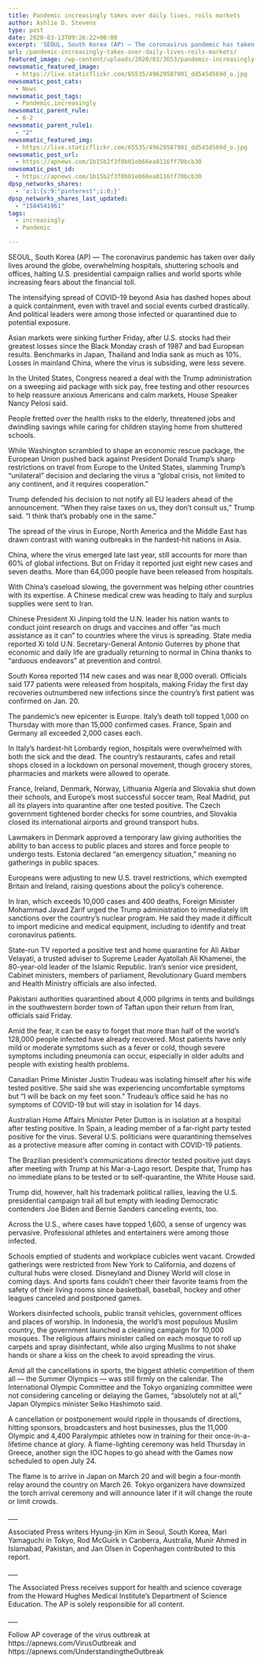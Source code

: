 ```yaml
---
title: Pandemic increasingly takes over daily lives, roils markets
author: Ashlie D. Stevens
type: post
date: 2020-03-13T09:26:22+00:00
excerpt: 'SEOUL, South Korea (AP) — The coronavirus pandemic has taken over daily lives around the globe, overwhelming hospitals, shuttering schools and offices, halting U.S. presidential campaign rallies and world sports while increasing fears about the financial toll. The intensifying spread of COVID-19 beyond Asia has dashed hopes about a quick containment, even with travel and&hellip;'
url: /pandemic-increasingly-takes-over-daily-lives-roils-markets/
featured_image: /wp-content/uploads/2020/03/3653/pandemic-increasingly-takes-over-daily-lives-roils-markets.jpg
newsomatic_featured_image:
  - https://live.staticflickr.com/65535/49629587901_dd545d569d_o.jpg
newsomatic_post_cats:
  - News
newsomatic_post_tags:
  - Pandemic,increasingly
newsomatic_parent_rule:
  - 0-2
newsomatic_parent_rule1:
  - "2"
newsomatic_featured_img:
  - https://live.staticflickr.com/65535/49629587901_dd545d569d_o.jpg
newsomatic_post_url:
  - https://apnews.com/1b15b2f3f0b01eb66ea8116ff70bcb30
newsomatic_post_id:
  - https://apnews.com/1b15b2f3f0b01eb66ea8116ff70bcb30
dpsp_networks_shares:
  - 'a:1:{s:9:"pinterest";i:0;}'
dpsp_networks_shares_last_updated:
  - "1584541961"
tags:
  - increasingly
  - Pandemic

---
```

<div class="Article" data-key="article">
  <p class="Component-root-0-2-77 Component-p-0-2-69">
    SEOUL, South Korea (AP) — The coronavirus pandemic has taken over daily lives around the globe, overwhelming hospitals, shuttering schools and offices, halting U.S. presidential campaign rallies and world sports while increasing fears about the financial toll.
  </p>
  
  <p class="Component-root-0-2-77 Component-p-0-2-69">
    The intensifying spread of COVID-19 beyond Asia has dashed hopes about a quick containment, even with travel and social events curbed drastically. And political leaders were among those infected or quarantined due to potential exposure.
  </p>
  
  <p class="Component-root-0-2-77 Component-p-0-2-69">
    Asian markets were sinking further Friday, after U.S. stocks had their greatest losses since the Black Monday crash of 1987 and bad European results. Benchmarks in Japan, Thailand and India sank as much as 10%. Losses in mainland China, where the virus is subsiding, were less severe.
  </p>
  
  <div data-key="ad-placeholder" id="div-gpt-ad-1470255291270-0" class="DFPSlot Component-dfp-0-2-73 Component-ad-0-2-39">
  </div>
  
  <p class="Component-root-0-2-77 Component-p-0-2-69">
    In the United States, Congress neared a deal with the Trump administration on a sweeping aid package with sick pay, free testing and other resources to help reassure anxious Americans and calm markets, House Speaker Nancy Pelosi said.
  </p>
  
  <p class="Component-root-0-2-77 Component-p-0-2-69">
    People fretted over the health risks to the elderly, threatened jobs and dwindling savings while caring for children staying home from shuttered schools.
  </p>
  
  <p class="Component-root-0-2-77 Component-p-0-2-69">
    While Washington scrambled to shape an economic rescue package, the European Union pushed back against President Donald Trump’s sharp restrictions on travel from Europe to the United States, slamming Trump’s “unilateral” decision and declaring the virus a “global crisis, not limited to any continent, and it requires cooperation.”
  </p>
  
  <p class="Component-root-0-2-77 Component-p-0-2-69">
    Trump defended his decision to not notify all EU leaders ahead of the announcement. “When they raise taxes on us, they don’t consult us,” Trump said. “I think that’s probably one in the same.”
  </p>
  
  <p class="Component-root-0-2-77 Component-p-0-2-69">
    The spread of the virus in Europe, North America and the Middle East has drawn contrast with waning outbreaks in the hardest-hit nations in Asia.
  </p>
  
  <p class="Component-root-0-2-77 Component-p-0-2-69">
    China, where the virus emerged late last year, still accounts for more than 60% of global infections. But on Friday it reported just eight new cases and seven deaths. More than 64,000 people have been released from hospitals.
  </p>
  
  <p class="Component-root-0-2-77 Component-p-0-2-69">
    With China’s caseload slowing, the government was helping other countries with its expertise. A Chinese medical crew was heading to Italy and surplus supplies were sent to Iran.
  </p>
  
  <p class="Component-root-0-2-77 Component-p-0-2-69">
    Chinese President Xi Jinping told the U.N. leader his nation wants to conduct joint research on drugs and vaccines and offer “as much assistance as it can” to countries where the virus is spreading. State media reported Xi told U.N. Secretary-General Antonio Guterres by phone that economic and daily life are gradually returning to normal in China thanks to “arduous endeavors” at prevention and control.
  </p>
  
  <div data-key="ad-placeholder" id="div-gpt-ad-1470255291270-1" class="DFPSlot Component-dfp-0-2-73 Component-ad-0-2-39">
  </div>
  
  <p class="Component-root-0-2-77 Component-p-0-2-69">
    South Korea reported 114 new cases and was near 8,000 overall. Officials said 177 patients were released from hospitals, making Friday the first day recoveries outnumbered new infections since the country’s first patient was confirmed on Jan. 20.
  </p>
  
  <p class="Component-root-0-2-77 Component-p-0-2-69">
    The pandemic’s new epicenter is Europe. Italy’s death toll topped 1,000 on Thursday with more than 15,000 confirmed cases. France, Spain and Germany all exceeded 2,000 cases each.
  </p>
  
  <p class="Component-root-0-2-77 Component-p-0-2-69">
    In Italy’s hardest-hit Lombardy region, hospitals were overwhelmed with both the sick and the dead. The country’s restaurants, cafes and retail shops closed in a lockdown on personal movement, though grocery stores, pharmacies and markets were allowed to operate.
  </p>
  
  <p class="Component-root-0-2-77 Component-p-0-2-69">
    France, Ireland, Denmark, Norway, Lithuania Algeria and Slovakia shut down their schools, and Europe’s most successful soccer team, Real Madrid, put all its players into quarantine after one tested positive. The Czech government tightened border checks for some countries, and Slovakia closed its international airports and ground transport hubs.
  </p>
  
  <p class="Component-root-0-2-77 Component-p-0-2-69">
    Lawmakers in Denmark approved a temporary law giving authorities the ability to ban access to public places and stores and force people to undergo tests. Estonia declared “an emergency situation,” meaning no gatherings in public spaces.
  </p>
  
  <p class="Component-root-0-2-77 Component-p-0-2-69">
    Europeans were adjusting to new U.S. travel restrictions, which exempted Britain and Ireland, raising questions about the policy’s coherence.
  </p>
  
  <p class="Component-root-0-2-77 Component-p-0-2-69">
    In Iran, which exceeds 10,000 cases and 400 deaths, Foreign Minister Mohammad Javad Zarif urged the Trump administration to immediately lift sanctions over the country’s nuclear program. He said they made it difficult to import medicine and medical equipment, including to identify and treat coronavirus patients.
  </p>
  
  <p class="Component-root-0-2-77 Component-p-0-2-69">
    State-run TV reported a positive test and home quarantine for Ali Akbar Velayati, a trusted adviser to Supreme Leader Ayatollah Ali Khamenei, the 80-year-old leader of the Islamic Republic. Iran’s senior vice president, Cabinet ministers, members of parliament, Revolutionary Guard members and Health Ministry officials are also infected.
  </p>
  
  <p class="Component-root-0-2-77 Component-p-0-2-69">
    Pakistani authorities quarantined about 4,000 pilgrims in tents and buildings in the southwestern border town of Taftan upon their return from Iran, officials said Friday.
  </p>
  
  <p class="Component-root-0-2-77 Component-p-0-2-69">
    Amid the fear, it can be easy to forget that more than half of the world’s 128,000 people infected have already recovered. Most patients have only mild or moderate symptoms such as a fever or cold, though severe symptoms including pneumonia can occur, especially in older adults and people with existing health problems.
  </p>
  
  <p class="Component-root-0-2-77 Component-p-0-2-69">
    Canadian Prime Minister Justin Trudeau was isolating himself after his wife tested positive. She said she was experiencing uncomfortable symptoms but “I will be back on my feet soon.” Trudeau’s office said he has no symptoms of COVID-19 but will stay in isolation for 14 days.
  </p>
  
  <p class="Component-root-0-2-77 Component-p-0-2-69">
    Australian Home Affairs Minister Peter Dutton is in isolation at a hospital after testing positive. In Spain, a leading member of a far-right party tested positive for the virus. Several U.S. politicians were quarantining themselves as a protective measure after coming in contact with COVID-19 patients.
  </p>
  
  <p class="Component-root-0-2-77 Component-p-0-2-69">
    The Brazilian president’s communications director tested positive just days after meeting with Trump at his Mar-a-Lago resort. Despite that, Trump has no immediate plans to be tested or to self-quarantine, the White House said.
  </p>
  
  <p class="Component-root-0-2-77 Component-p-0-2-69">
    Trump did, however, halt his trademark political rallies, leaving the U.S. presidential campaign trail all but empty with leading Democratic contenders Joe Biden and Bernie Sanders canceling events, too.
  </p>
  
  <p class="Component-root-0-2-77 Component-p-0-2-69">
    Across the U.S., where cases have topped 1,600, a sense of urgency was pervasive. Professional athletes and entertainers were among those infected.
  </p>
  
  <p class="Component-root-0-2-77 Component-p-0-2-69">
    Schools emptied of students and workplace cubicles went vacant. Crowded gatherings were restricted from New York to California, and dozens of cultural hubs were closed. Disneyland and Disney World will close in coming days. And sports fans couldn’t cheer their favorite teams from the safety of their living rooms since basketball, baseball, hockey and other leagues canceled and postponed games.
  </p>
  
  <p class="Component-root-0-2-77 Component-p-0-2-69">
    Workers disinfected schools, public transit vehicles, government offices and places of worship. In Indonesia, the world’s most populous Muslim country, the government launched a cleaning campaign for 10,000 mosques. The religious affairs minister called on each mosque to roll up carpets and spray disinfectant, while also urging Muslims to not shake hands or share a kiss on the cheek to avoid spreading the virus.
  </p>
  
  <p class="Component-root-0-2-77 Component-p-0-2-69">
    Amid all the cancellations in sports, the biggest athletic competition of them all — the Summer Olympics — was still firmly on the calendar. The International Olympic Committee and the Tokyo organizing committee were not considering canceling or delaying the Games, “absolutely not at all,” Japan Olympics minister Seiko Hashimoto said.
  </p>
  
  <p class="Component-root-0-2-77 Component-p-0-2-69">
    A cancellation or postponement would ripple in thousands of directions, hitting sponsors, broadcasters and host businesses, plus the 11,000 Olympic and 4,400 Paralympic athletes now in training for their once-in-a-lifetime chance at glory. A flame-lighting ceremony was held Thursday in Greece, another sign the IOC hopes to go ahead with the Games now scheduled to open July 24.
  </p>
  
  <p class="Component-root-0-2-77 Component-p-0-2-69">
    The flame is to arrive in Japan on March 20 and will begin a four-month relay around the country on March 26. Tokyo organizers have downsized the torch arrival ceremony and will announce later if it will change the route or limit crowds.
  </p>
  
  <p class="Component-root-0-2-77 Component-p-0-2-69">
    ___
  </p>
  
  <p class="Component-root-0-2-77 Component-p-0-2-69">
    Associated Press writers Hyung-jin Kim in Seoul, South Korea, Mari Yamaguchi in Tokyo, Rod McGuirk in Canberra, Australia, Munir Ahmed in Islamabad, Pakistan, and Jan Olsen in Copenhagen contributed to this report.
  </p>
  
  <p class="Component-root-0-2-77 Component-p-0-2-69">
    ___
  </p>
  
  <p class="Component-root-0-2-77 Component-p-0-2-69">
    The Associated Press receives support for health and science coverage from the Howard Hughes Medical Institute’s Department of Science Education. The AP is solely responsible for all content.
  </p>
  
  <p class="Component-root-0-2-77 Component-p-0-2-69">
    ___
  </p>
  
  <p class="Component-root-0-2-77 Component-p-0-2-69">
    Follow AP coverage of the virus outbreak at https://apnews.com/VirusOutbreak<!-- --> and https://apnews.com/UnderstandingtheOutbreak
  </p>
</div>